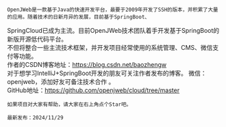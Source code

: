     OpenJWeb是一款基于Java的快速开发平台，最要于2009年开发了SSH的版本，并积累了大量的应用。随着技术的日新月异的发展，目前基于SpringBoot、  
SpringCloud已成为主流。目前OpenJWeb技术团队着手开发基于SpringBoot的新版开源低代码平台。  
不但将整合一些主流技术框架，并开发项目经常使用的系统管理、CMS、微信支付等功能。  
    作者的CSDN博客地址：https://blog.csdn.net/baozhengw  
    对于想学习IntelliJ+SpringBoot开发的朋友可关注作者发布的博客。
    微信：openjweb，添加好友可备注技术合作 。  
    GitHub地址：https://github.com/openjweb/cloud/tree/master

    如果项目对大家有帮助，请大家在右上角点个Star吧。

    最新发布：2024/11/29


